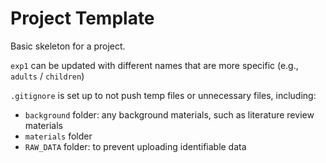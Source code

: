 # Project Template
Basic skeleton for a project.

`exp1` can be updated with different names that are more specific (e.g., `adults` / `children`) 

`.gitignore` is set up to not push temp files or unnecessary files, including: 
- `background` folder: any background materials, such as literature review materials
- `materials` folder
- `RAW_DATA` folder: to prevent uploading identifiable data
